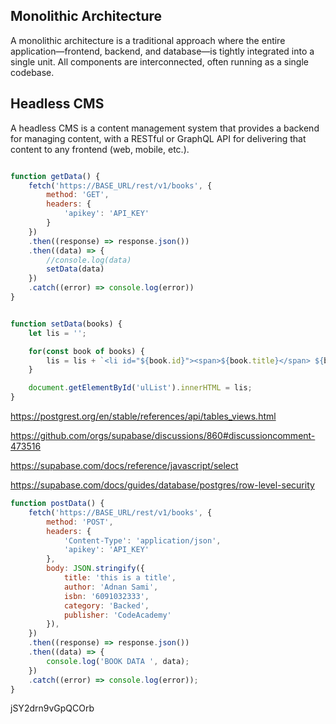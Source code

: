
## Monolithic Architecture

A monolithic architecture is a traditional approach where the entire application—frontend, backend, and database—is tightly integrated into a single unit. All components are interconnected, often running as a single codebase.

## Headless CMS

A headless CMS is a content management system that provides a backend for managing content, with a RESTful or GraphQL API for delivering that content to any frontend (web, mobile, etc.).

```js

function getData() {
    fetch('https://BASE_URL/rest/v1/books', {
        method: 'GET',
        headers: {
            'apikey': 'API_KEY'
        }
    })
    .then((response) => response.json())
    .then((data) => {
        //console.log(data)
        setData(data)
    })
    .catch((error) => console.log(error))
}


function setData(books) {
    let lis = '';

    for(const book of books) {
        lis = lis + `<li id="${book.id}"><span>${book.title}</span> ${book.author}</li>`;
    }

    document.getElementById('ulList').innerHTML = lis;
}
```

https://postgrest.org/en/stable/references/api/tables_views.html 

https://github.com/orgs/supabase/discussions/860#discussioncomment-473516

https://supabase.com/docs/reference/javascript/select

https://supabase.com/docs/guides/database/postgres/row-level-security


```js
function postData() {
    fetch('https://BASE_URL/rest/v1/books', {
        method: 'POST',
        headers: {
            'Content-Type': 'application/json',
            'apikey': 'API_KEY'
        },
        body: JSON.stringify({
            title: 'this is a title',
            author: 'Adnan Sami',
            isbn: '6091032333',
            category: 'Backed',
            publisher: 'CodeAcademy'
        }),
    })
    .then((response) => response.json())
    .then((data) => {
        console.log('BOOK DATA ', data);
    })
    .catch((error) => console.log(error));
}
```


jSY2drn9vGpQCOrb